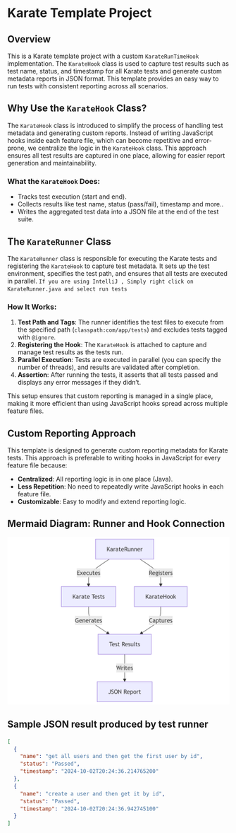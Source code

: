# Karate Template Project

## Overview
This is a Karate template project with a custom `KarateRunTimeHook` implementation. The `KarateHook` class is used to capture test results such as test name, status, and timestamp for all Karate tests and generate custom metadata reports in JSON format. This template provides an easy way to run tests with consistent reporting across all scenarios.

## Why Use the `KarateHook` Class?
The `KarateHook` class is introduced to simplify the process of handling test metadata and generating custom reports. Instead of writing JavaScript hooks inside each feature file, which can become repetitive and error-prone, we centralize the logic in the `KarateHook` class. This approach ensures all test results are captured in one place, allowing for easier report generation and maintainability.

### What the `KarateHook` Does:
- Tracks test execution (start and end).
- Collects results like test name, status (pass/fail),  timestamp and more..
- Writes the aggregated test data into a JSON file at the end of the test suite.

## The `KarateRunner` Class
The `KarateRunner` class is responsible for executing the Karate tests and registering the `KarateHook` to capture test metadata. It sets up the test environment, specifies the test path, and ensures that all tests are executed in parallel.
`If you are using IntelliJ , Simply right click on KarateRunner.java and select run tests`
### How It Works:
1. **Test Path and Tags**: The runner identifies the test files to execute from the specified path (`classpath:com/app/tests`) and excludes tests tagged with `@ignore`.
2. **Registering the Hook**: The `KarateHook` is attached to capture and manage test results as the tests run.
3. **Parallel Execution**: Tests are executed in parallel (you can specify the number of threads), and results are validated after completion.
4. **Assertion**: After running the tests, it asserts that all tests passed and displays any error messages if they didn’t.

This setup ensures that custom reporting is managed in a single place, making it more efficient than using JavaScript hooks spread across multiple feature files.

## Custom Reporting Approach
This template is designed to generate custom reporting metadata for Karate tests. This approach is preferable to writing hooks in JavaScript for every feature file because:
- **Centralized**: All reporting logic is in one place (Java).
- **Less Repetition**: No need to repeatedly write JavaScript hooks in each feature file.
- **Customizable**: Easy to modify and extend reporting logic.

## Mermaid Diagram: Runner and Hook Connection

![img.png](diagram.png)

## Sample JSON result produced by test runner

```json
[
  {
    "name": "get all users and then get the first user by id",
    "status": "Passed",
    "timestamp": "2024-10-02T20:24:36.214765200"
  },
  {
    "name": "create a user and then get it by id",
    "status": "Passed",
    "timestamp": "2024-10-02T20:24:36.942745100"
  }
]
```
